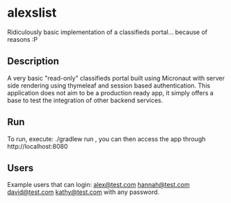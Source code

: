 # alexslist
Ridiculously basic implementation of a classifieds portal... because of reasons :P

## Description
A very basic "read-only" classifieds portal built using Micronaut with server side rendering using thymeleaf and session based authentication.
This application does not aim to be a production ready app, it simply offers a base to test the integration of other backend services.

## Run
To run, execute: ./gradlew run , you can then access the app through http://localhost:8080

## Users
Example users that can login:
alex@test.com 
hannah@test.com
david@test.com
kathy@test.com
with any password.
